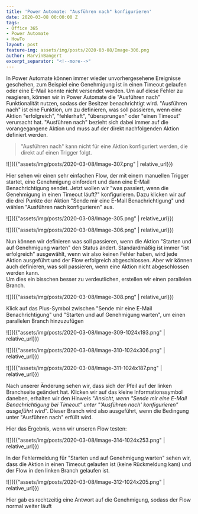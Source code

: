 ```yaml
---
title: 'Power Automate: "Ausführen nach" konfigurieren'
date: 2020-03-08 00:00:00 Z
tags:
- Office 365
- Power Automate
- HowTo
layout: post
feature-img: assets/img/posts/2020-03-08/Image-306.png
author: MarvinBangert
excerpt_separator: "<!--more-->"
---
```


In Power Automate können immer wieder unvorhergesehene Ereignisse geschehen, zum Beispiel eine Genehmigung ist in einen Timeout gelaufen oder eine E-Mail konnte nicht versendet werden. Um auf diese Fehler zu reagieren, können wir in Power Automate die "Ausführen nach" Funktionalität nutzen, sodass der Besitzer benachrichtigt wird. "Ausführen nach" ist eine Funktion, um zu definieren, was soll passieren, wenn eine Aktion "erfolgreich", "fehlerhaft", "übersprungen" oder "einen Timeout" verursacht hat. "Ausführen nach" bezieht sich dabei immer auf die vorangegangene Aktion und muss auf der direkt nachfolgenden Aktion definiert werden.
<!--more-->

> "Ausführen nach" kann nicht für eine Aktion konfiguriert werden, die direkt auf einen Trigger folgt.

![]({{"assets/img/posts/2020-03-08/Image-307.png" | relative_url}})

Hier sehen wir einen sehr einfachen Flow, der mit einem manuellen Trigger startet, eine Genehmigung einfordert und dann eine E-Mail Benachrichtigung sendet. Jetzt wollen wir "was passiert, wenn die Genehmigung in einen Timeout läuft?" konfigurieren. Dazu klicken wir auf die drei Punkte der Aktion "Sende mir eine E-Mail Benachrichtigung" und wählen "Ausführen nach konfigurieren" aus.

![]({{"assets/img/posts/2020-03-08/Image-305.png" | relative_url}})

![]({{"assets/img/posts/2020-03-08/Image-306.png" | relative_url}})

Nun können wir definieren was soll passieren, wenn die Aktion "Starten und auf Genehmigung warten" den Status ändert. Standardmäßig ist immer "ist erfolgreich" ausgewählt, wenn wir also keinen Fehler haben, wird jede Aktion ausgeführt und der Flow erfolgreich abgeschlossen. Aber wir können auch definieren, was soll passieren, wenn eine Aktion nicht abgeschlossen werden kann.  
Um dies ein bisschen besser zu verdeutlichen, erstellen wir einen parallelen Branch. 

![]({{"assets/img/posts/2020-03-08/Image-308.png" | relative_url}})

Klick auf das Plus-Symbol zwischen "Sende mir eine E-Mail Benachrichtigung" und "Starten und auf Genehmigung warten", um einen parallelen Branch hinzuzufügen

![]({{"assets/img/posts/2020-03-08/Image-309-1024x193.png" | relative_url}})

![]({{"assets/img/posts/2020-03-08/Image-310-1024x306.png" | relative_url}})

![]({{"assets/img/posts/2020-03-08/Image-311-1024x187.png" | relative_url}})

Nach unserer Änderung sehen wir, dass sich der Pfeil auf der linken Branchseite geändert hat. Klicken wir auf das kleine Informationssymbol daneben, erhalten wir den Hinweis "_Ansicht, wenn "Sende mir eine E-Mail Benachrichtigung bei Timeout" unter "'Ausführen nach' konfigurieren" ausgeführt wird_". Dieser Branch wird also ausgeführt, wenn die Bedingung unter "Ausführen nach" erfüllt wird.

Hier das Ergebnis, wenn wir unseren Flow testen:

![]({{"assets/img/posts/2020-03-08/Image-314-1024x253.png" | relative_url}})

In der Fehlermeldung für "Starten und auf Genehmigung warten" sehen wir, dass die Aktion in einen Timeout gelaufen ist (keine Rückmeldung kam) und der Flow in den linken Branch gelaufen ist.

![]({{"assets/img/posts/2020-03-08/Image-312-1024x205.png" | relative_url}})

Hier gab es rechtzeitig eine Antwort auf die Genehmigung, sodass der Flow normal weiter läuft
